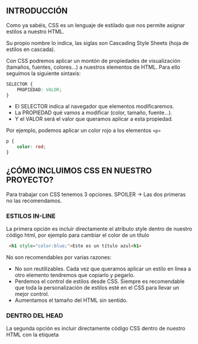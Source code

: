 
 

## **INTRODUCCIÓN**

Como ya sabéis, CSS es un lenguaje de estilado que nos permite asignar estilos a nuestro HTML.

Su propio nombre lo indica, las siglas son Cascading Style Sheets (hoja de estilos en cascada). 

Con CSS podremos aplicar un montón de propiedades de visualización (tamaños, fuentes, colores…) a nuestros elementos de HTML. Para ello seguimos la siguiente sintaxis:

 

```css
SELECTOR {
	PROPIEDAD: VALOR;
}
```

 

- El SELECTOR indica al navegador que elementos modificaremos.
- La PROPIEDAD qué vamos a modificar (color, tamaño, fuente...).
- Y el VALOR será el valor que queramos aplicar a esta propiedad.

Por ejemplo, podemos aplicar un color rojo a los elementos ```<p>```

 

```css
p {
	color: red;
}
```

 

## **¿CÓMO INCLUIMOS CSS EN NUESTRO PROYECTO?**

Para trabajar con CSS tenemos 3 opciones. SPOILER → Las dos primeras no las recomendamos.

### **ESTILOS IN-LINE**

La primera opción es incluir directamente el atributo style dentro de nuestro código html, por ejemplo para cambiar el color de un título

 

```html
 <h1 style="color:blue;">Este es un título azul<h1>
```

    

No son recomendables por varias razones:

- No son reutilizables. Cada vez que queramos aplicar un estilo en linea a otro elemento tendremos que copiarlo y pegarlo.
- Perdemos el control de estilos desde CSS. Siempre es recomendable que toda la personalización de estilos esté en el CSS para llevar un mejor control.
- Aumentamos el tamaño del HTML sin sentido.

### **DENTRO DEL HEAD**

La segunda opción es incluir directamente código CSS dentro de nuestro HTML con la etiqueta **<style>**

```html
<style>
	h1{
		color: blue;
	}
</style>
```

No es recomendable por varias razones:

- No podemos reutilizar en otras páginas HTML estos estilos.
- Aumentamos sin sentido el tamaño del HTML.

### **FICHEROS EXTERNOS**

La tercera opción  [  ESTA ES LA BUENA  ] es mediante un fichero CSS. Para ello lo creamos con la extensión .css dentro de nuestro proyecto. Una vez lo tengamos, lo referenciamos dentro de nuestro documento HTML dentro de la etiqueta <head>

```html
<link rel="stylesheet" href="./estilos.css">
```

En el siguiente vídeo vamos a ver cómo podemos seleccionar las diferentes etiquetas para aplicarles estilos.
